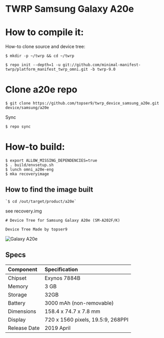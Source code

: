 # TWRP Samsung Galaxy A20e

# How to compile it:

How-to clone source and device tree:
```
$ mkdir -p ~/twrp && cd ~/twrp

$ repo init --depth=1 -u git://github.com/minimal-manifest-twrp/platform_manifest_twrp_omni.git -b twrp-9.0
```
# Clone a20e repo
```
$ git clone https://github.com/topser9/twrp_device_samsung_a20e.git device/samsung/a20e
```
Sync
```
$ repo sync
```
# How-to build:
```
$ export ALLOW_MISSING_DEPENDENCIES=true
$ . build/envsetup.sh
$ lunch omni_a20e-eng
$ mka recoveryimage
```
## How to find the image built
```
`$ cd /out/target/product/a20e`
```
see recovery.img
```
# Device Tree for Samsung Galaxy A20e (SM-A202F/K)

Device Tree Made by topser9
```
![Galaxy A20e](https://fdn2.gsmarena.com/vv/bigpic/samsung-galaxy-a20e.jpg "Galaxy A20e")
## Specs
|        Component        |          Specification            |
| :---------------------- | :-------------------------------- |
| Chipset                 | Exynos 7884B                      |
| Memory                  | 3 GB                              |
| Storage                 | 32GB                              |
| Battery                 | 3000 mAh (non-removable)          |
| Dimensions              | 158.4 x 74.7 x 7.8 mm             |
| Display                 | 720 x 1560 pixels, 19.5:9, 268PPI |
| Release Date            | 2019 April                        |

